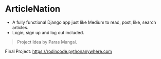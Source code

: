 # ArticleNation
* A fully functional Django app just like Medium to read, post, like, search articles. 
* Login, sign up and log out included.
> Project Idea by Paras Mangal.

Final Project: https://rodincode.pythonanywhere.com
